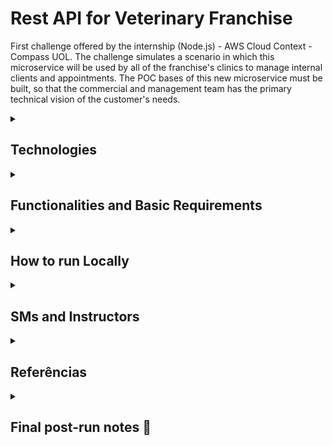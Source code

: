 
# Rest API for Veterinary Franchise

First challenge offered by the internship (Node.js) - AWS Cloud Context - Compass UOL.
The challenge simulates a scenario in which this microservice will be used by all of the franchise's clinics to manage internal clients and appointments.
The POC bases of this new microservice must be built,
so that the commercial and management team has the primary technical vision of the customer's needs.
<details>
<summary>

## Technologies
</summary>


• TypeScript        
• Node.js        
• Express        
• MongoDB
</details>

<details>
<summary>

## Functionalities and Basic Requirements
</summary>

✅ Returns all registered customers
✅ Register customers
✅ Update customers
✅ Delete customers
✅ Register a pet and add it to a client
✅ Upgrade a pet
✅ Delete a pet

        
## Assessment requirements

• Readability
• Private repository
• Small commits
• Default commits
• TypeScript
• Express
• Readme.md
• Explanation of how to run locally
• Share repository access with instructors for evaluation.

</details>

<details>
<summary>

## How to run Locally
</summary>

### To run the project locally, follow the steps below:

1 - Make sure you have Node.js and git installed on your machine. If not, download the node version compatible with your machine by clicking [here](https://nodejs.org/en/download). And the one from git [here](https://git-scm.com/downloads). (If you have to download git you will have to configure it to activate in the VS Code terminal)

2 - Copy the link provided in the <>Code button of this repository. Go to the Vs Code terminal and use the command **git init** to start a repository and then use the command **git clone <link got>**.

3 - Change the current directory with the command **cd <repository folder>**

4 - Use the command **npm install** to install all required dependencies.

5 - Now rename the .env.example file to .env and add your connection string provided by mongoDB next to the front of MONGO_URL=

6 - change <password> by the access password to your database and enter "/?" enter the name of the bank.

7 - Use the command **npm start** in the VS Code terminal to start the program

8 - Open an application supporting the documentation of requests made by APIs such as Postman or Insomnia.

9 - Create the following routes:

• Route responsible for showing tutors and their pets:
GET - http://localhost:3000/api/clients/tutors

• Route responsible for inserting tutors:
POST - http://localhost:3000/api/clients/tutor

• Route responsible for updating tutors:
PUT - http://localhost:3000/api/clients/tutor/:id

• Route responsible for deleting tutors:
DELETE - http://localhost:3000/api/clients/tutor/:id

• Route responsible for inserting a pet in a tutor:
POST - http://localhost:3000/api/clients/pet/:tutorid

• Route responsible for updating a pet and consequently its owner's pet list:
PUT - http://localhost:3000/api/clients/pet/:petid/tutor/:tutorid

• Route responsible for deleting a pet linked to a tutor:
DELETE - http://localhost:3000/api/clients/pet/:petid/tutor/:tutorid

10 - For effective use, insert the parameters of the Post route responsible for inserting the tutor first according to the example:

<img width="" height="" src="https://github.com/MotahPedro/Compass-Desafio-1/assets/111978930/59515a85-f816-492d-a121-837e8ad11cb8">
</p>

11 - The GET route does not need any parameters. For it to be successful it is necessary to have passed at least one tutor through the route.

12 - The PUT routes require the insertion of parameters that must be changed, in addition of course the tutor ids to update tutor and tutoe and pet ids to update a pet. Similar to POST, but here they will overwrite previous information. Example:

<img width="" height="" src="https://github.com/MotahPedro/Compass-Desafio-1/assets/111978930/fdec4b5b-9d88-4334-bf56-8627a3bd35f0">
</p>

13 - The DELETE routes will only require the ids according to what you want to delete. tutor id to delete a tutor, and tutor and pet id to delete a pet. Example:

<img width="" height="" src="https://github.com/MotahPedro/Compass-Desafio-1/assets/111978930/b5e5f871-468f-471e-b0e3-82cec27f7b24">
</p>

</details>

<details>
    <summary> 

## SMs and Instructors

</summary> 

### Scrum Masters:

- [Alisson Morais](https://www.linkedin.com/in/alisson-morais-642870238/)

- [Yago Felipe Lopes](https://www.linkedin.com/in/yago-lopes-7b78a580/)

### Instructors:

- [Rafael Menegon](https://www.linkedin.com/in/rafael-menegon/)

- [Jonatan Machado](https://www.linkedin.com/in/jonatan-machado/)

- 2 Instructors not found.

</details>

<details>
<summary>

## Referências
</summary>

 - [Mongoose Guide](https://mongoosejs.com/docs/guides.html)
 - [JavaScript Guide](https://developer.mozilla.org/pt-BR/docs/Web/JavaScript/Reference)
 - [TypeScript Guide](https://www.typescriptlang.org/docs/handbook/intro.html)
</details>

<details>
  <summary> 

  ## Final post-run notes :bookmark_tabs:
  
  </summary>

| | Notes |
| ----- | ----- |
| SoftSkills | - |
| HardSkills | - |

Points of improvement presented:
- [ ]
- [ ]
</details>